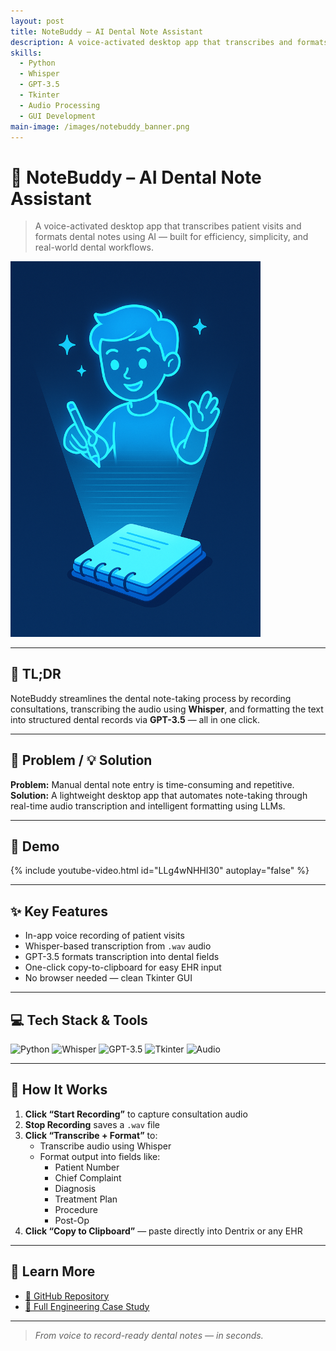 ```yaml
---
layout: post
title: NoteBuddy – AI Dental Note Assistant
description: A voice-activated desktop app that transcribes and formats dental notes using Whisper and GPT.
skills:
  - Python
  - Whisper
  - GPT-3.5
  - Tkinter
  - Audio Processing
  - GUI Development
main-image: /images/notebuddy_banner.png
---
```


# 🦷 NoteBuddy – AI Dental Note Assistant

> A voice-activated desktop app that transcribes patient visits and formats dental notes using AI — built for efficiency, simplicity, and real-world dental workflows.

<img src="/assets/images/notebuddy/interface.png" alt="NoteBuddy UI Preview" width="400"/>

---

## 🚀 TL;DR  
NoteBuddy streamlines the dental note-taking process by recording consultations, transcribing the audio using **Whisper**, and formatting the text into structured dental records via **GPT-3.5** — all in one click.

---

## 🧩 Problem / 💡 Solution

**Problem:** Manual dental note entry is time-consuming and repetitive.  
**Solution:** A lightweight desktop app that automates note-taking through real-time audio transcription and intelligent formatting using LLMs.

---

## 🎥 Demo

{% include youtube-video.html id="LLg4wNHHI30" autoplay="false" %}

---

## ✨ Key Features

- In-app voice recording of patient visits  
- Whisper-based transcription from `.wav` audio  
- GPT-3.5 formats transcription into dental fields  
- One-click copy-to-clipboard for easy EHR input  
- No browser needed — clean Tkinter GUI

---

## 💻 Tech Stack & Tools

![Python](https://img.shields.io/badge/Python-3776AB?style=flat&logo=python&logoColor=white)
![Whisper](https://img.shields.io/badge/Whisper-OpenAI-black?style=flat)
![GPT-3.5](https://img.shields.io/badge/GPT--3.5-OpenAI-blue?style=flat)
![Tkinter](https://img.shields.io/badge/Tkinter-GUI-yellow?style=flat)
![Audio](https://img.shields.io/badge/Audio-WAV-red?style=flat)

---

## 🧠 How It Works

1. **Click “Start Recording”** to capture consultation audio  
2. **Stop Recording** saves a `.wav` file  
3. **Click “Transcribe + Format”** to:  
   - Transcribe audio using Whisper  
   - Format output into fields like:  
     - Patient Number  
     - Chief Complaint  
     - Diagnosis  
     - Treatment Plan  
     - Procedure  
     - Post-Op  
4. **Click “Copy to Clipboard”** — paste directly into Dentrix or any EHR

---

## 📖 Learn More

- [🔗 GitHub Repository](https://github.com/20mup/NoteBuddy)
- [📄 Full Engineering Case Study](/docs/notebuddy-case-study.md)

---

> _From voice to record-ready dental notes — in seconds._
